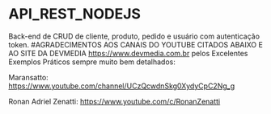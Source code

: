 # API_REST_NODEJS
Back-end de CRUD de cliente, produto, pedido e usuário com autenticação token.
#AGRADECIMENTOS AOS CANAIS DO YOUTUBE CITADOS ABAIXO E AO SITE DA DEVMEDIA https://www.devmedia.com.br pelos Excelentes Exemplos Práticos sempre muito bem detalhados:

Maransatto: https://www.youtube.com/channel/UCzQcwdnSkg0XydyCpC2Ng_g

Ronan Adriel Zenatti: https://www.youtube.com/c/RonanZenatti



